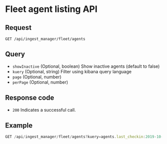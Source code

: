 # Fleet agent listing API

## Request

`GET /api/ingest_manager/fleet/agents`

## Query

- `showInactive` (Optional, boolean) Show inactive agents (default to false)
- `kuery` (Optional, string) Filter using kibana query language
- `page` (Optional, number)
- `perPage` (Optional, number)

## Response code

- `200` Indicates a successful call.

## Example

```js
GET /api/ingest_manager/fleet/agents?kuery=agents.last_checkin:2019-10-01T13:42:54.323Z
```
